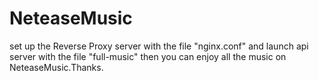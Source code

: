# NeteaseMusic
set up the Reverse Proxy server with the file "nginx.conf" and launch api server with the file "full-music" then you can enjoy all the music on NeteaseMusic.Thanks.
